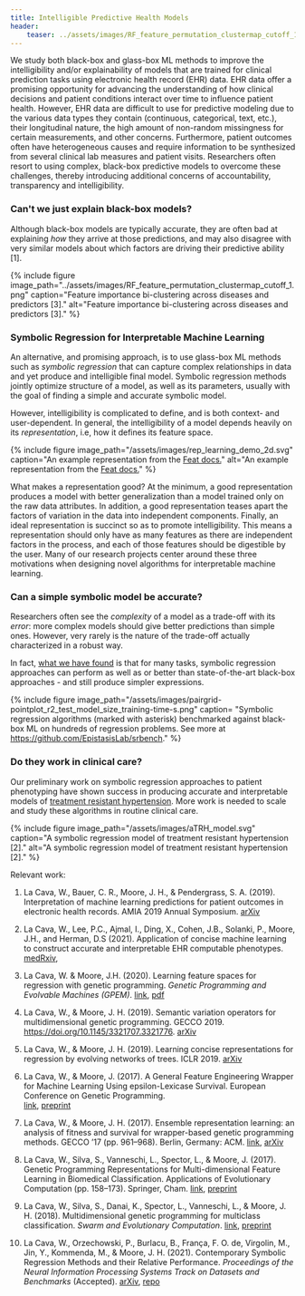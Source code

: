 ```yaml
---
title: Intelligible Predictive Health Models
header:
    teaser: ../assets/images/RF_feature_permutation_clustermap_cutoff_1.jpg
---
```


We study both black-box and glass-box ML methods to improve the intelligibility and/or explainability of models that are trained for clinical prediction tasks using electronic health record (EHR) data.
EHR data offer a promising opportunity for advancing the understanding of how clinical decisions and patient conditions interact over time to influence patient health. 
However, EHR data are difficult to use for predictive modeling due to the various data types they contain (continuous, categorical, text, etc.), their longitudinal nature, the high amount of non-random missingness for certain measurements, and other concerns. 
Furthermore, patient outcomes often have heterogeneous causes and require information to be synthesized from several clinical lab measures and patient visits. 
Researchers often resort to using complex, black-box predictive models to overcome these challenges, thereby introducing additional concerns of accountability, transparency and intelligibility.

### Can't we just explain black-box models?

Although black-box models are typically accurate, they are often bad at explaining _how_ they arrive at those predictions, and may also disagree with very similar models about which factors are driving their predictive ability [1].

{% include figure image_path="../assets/images/RF_feature_permutation_clustermap_cutoff_1.png" caption="Feature importance bi-clustering across diseases and predictors [3]." alt="Feature importance bi-clustering across diseases and predictors [3]."
%}

### Symbolic Regression for Interpretable Machine Learning 

An alternative, and promising approach, is to use glass-box ML methods such as _symbolic regression_ that can capture complex relationships in data and yet produce and intelligible final model. 
Symbolic regression methods jointly optimize structure of a model, as well as its parameters, usually with the goal of finding a simple and accurate symbolic model.

However, intelligibility is complicated to define, and is both context- and user-dependent.
In general, the intelligibility of a model depends heavily on its *representation*, i.e, how it defines its feature space.

{% include figure image_path="/assets/images/rep_learning_demo_2d.svg" caption="An example representation from the [Feat docs.](https://lacava.github.io/feat/guide/overview/)" alt="An example representation from the [Feat docs.](https://lacava.github.io/feat/guide/overview/)" %}

What makes a representation good? 
At the minimum, a good representation produces a model with better generalization than a model trained only on the raw data attributes. 
In addition, a good representation teases apart the factors of variation in the data into independent components. 
Finally, an ideal representation is succinct so as to promote intelligibility. 
This means a representation should only have as many features as there are independent factors in the process, and each of those features should be digestible by the user. 
Many of our research projects center around these three motivations when designing novel algorithms for interpretable machine learning.

### Can a simple symbolic model be accurate?

Researchers often see the _complexity_ of a model as a trade-off with its _error_: more complex models should give better predictions than simple ones. 
However, very rarely is the nature of the trade-off actually characterized in a robust way. 

In fact, [what we have found](https://arxiv.org/abs/2107.14351) is that for many tasks, symbolic regression approaches can perform as well as or better than state-of-the-art black-box approaches - and still produce simpler expressions. 

{% include figure
image_path="/assets/images/pairgrid-pointplot_r2_test_model_size_training-time-s.png"
caption= "Symbolic regression algorithms (marked with asterisk) benchmarked against black-box ML on hundreds of regression problems. See more at <https://github.com/EpistasisLab/srbench>."
%}

### Do they work in clinical care? 

Our preliminary work on symbolic regression approaches to patient phenotyping have shown success in producing accurate and interpretable models of [treatment resistant hypertension](https://www.medrxiv.org/content/10.1101/2020.12.12.20248005v2). 
More work is needed to scale and study these algorithms in routine clinical care. 

{% include figure image_path="/assets/images/aTRH_model.svg" caption="A symbolic regression model of treatment resistant hypertension [2]." alt="A symbolic regression model of treatment resistant hypertension [2]." %}

Relevant work: 

1. La Cava, W., Bauer, C. R., Moore, J. H., & Pendergrass, S. A. (2019). 
   Interpretation of machine learning predictions for patient outcomes in electronic health records. 
   AMIA 2019 Annual Symposium. 
   [arXiv](https://arxiv.org/abs/1903.12074)

2.  La Cava, W., Lee, P.C., Ajmal, I., Ding, X., Cohen, J.B., Solanki, P., Moore, J.H., and Herman, D.S (2021). 
    Application of concise machine learning to construct accurate and interpretable EHR computable phenotypes.
    [medRxiv](https://www.medrxiv.org/content/10.1101/2020.12.12.20248005v2),

3.  La Cava, W. & Moore, J.H. (2020). 
    Learning feature spaces for regression with genetic programming.
    *Genetic Programming and Evolvable Machines (GPEM)*. 
    [link](https://link.springer.com/article/10.1007/s10710-020-09383-4),
    [pdf](../pubs/feat_gpem.pdf)

4.  La Cava, W., & Moore, J. H. (2019). 
    Semantic variation operators for multidimensional genetic programming. 
    GECCO 2019. 
    https://doi.org/10.1145/3321707.3321776.
    [arXiv](http://arxiv.org/abs/1904.08577)

5.  La Cava, W., & Moore, J. H. (2019). 
    Learning concise representations for regression by evolving networks of trees. 
    ICLR 2019. 
    [arXiv](https://arxiv.org/abs/1807.00981)

6.  La Cava, W., & Moore, J. (2017). 
    A General Feature Engineering Wrapper for Machine Learning Using epsilon-Lexicase Survival. 
    European Conference on Genetic Programming.  
    [link](https://doi.org/10.1007/978-3-319-55696-3_6), [preprint](../../pubs/evostar_few_lacava.pdf)

 
7.  La Cava, W., & Moore, J. H. (2017). Ensemble representation learning: an analysis of fitness and
    survival for wrapper-based genetic programming methods. GECCO ’17 (pp. 961–968). Berlin, Germany: ACM.
    [link](https://doi.org/10.1145/3071178.3071215), [arXiv](https://arxiv.org/abs/1703.06934)


8.  La Cava, W., Silva, S., Vanneschi, L., Spector, L., & Moore, J. (2017). Genetic Programming 
    Representations for Multi-dimensional Feature Learning in Biomedical Classification. 
    Applications of Evolutionary Computation (pp. 158–173). Springer, Cham. 
    [link](https://doi.org/10.1007/978-3-319-55849-3_11 ), [preprint](../../pubs/evobio_m4gp_lacava.pdf)

9.  La Cava, W., Silva, S., Danai, K., Spector, L., Vanneschi, L., & Moore, J. H. (2018). 
    Multidimensional genetic programming for multiclass classification. 
    *Swarm and Evolutionary Computation*. 
    [link](https://doi.org/10.1016/j.swevo.2018.03.015),
    [preprint](../pubs/Multiclass_GP_journal_preprint.pdf)

10.  La Cava, W., Orzechowski, P., Burlacu, B., França, F. O. de, Virgolin, M., Jin, Y., Kommenda, M., & Moore, J. H. (2021). 
    Contemporary Symbolic Regression Methods and their Relative Performance. 
    *Proceedings of the Neural Information Processing Systems Track on Datasets and Benchmarks* (Accepted).
    [arXiv](https://arxiv.org/abs/2107.14351),
    [repo](https://github.com/EpistasisLab/srbench)


